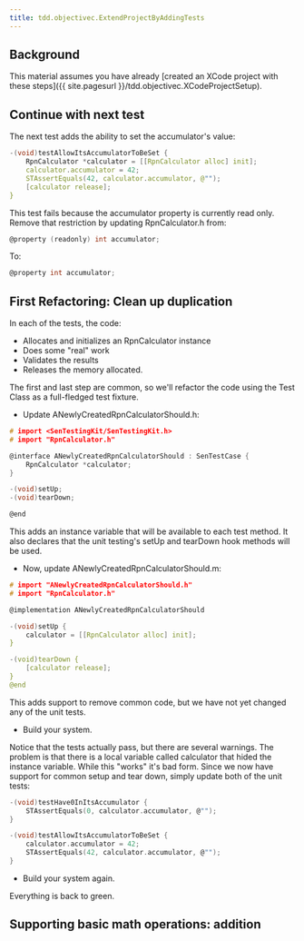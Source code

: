 ```yaml
---
title: tdd.objectivec.ExtendProjectByAddingTests
---
```

## Background
This material assumes you have already [created an XCode project with these steps]({{ site.pagesurl }}/tdd.objectivec.XCodeProjectSetup).

## Continue with next test
The next test adds the ability to set the accumulator's value:
```c
-(void)testAllowItsAccumulatorToBeSet {
	RpnCalculator *calculator = [[RpnCalculator alloc] init];
	calculator.accumulator = 42;
	STAssertEquals(42, calculator.accumulator, @"");
	[calculator release];
}
```

This test fails because the accumulator property is currently read only. Remove that restriction by updating RpnCalculator.h from:
```c
@property (readonly) int accumulator;
```

To:
```c
@property int accumulator;
```

## First Refactoring: Clean up duplication
In each of the tests, the code:
* Allocates and initializes an RpnCalculator instance
* Does some "real" work
* Validates the results
* Releases the memory allocated.

The first and last step are common, so we'll refactor the code using the Test Class as a full-fledged test fixture.

* Update ANewlyCreatedRpnCalculatorShould.h:
```c
# import <SenTestingKit/SenTestingKit.h>
# import "RpnCalculator.h"

@interface ANewlyCreatedRpnCalculatorShould : SenTestCase {
	RpnCalculator *calculator;
}

-(void)setUp;
-(void)tearDown;

@end
```

This adds an instance variable that will be available to each test method. It also declares that the unit testing's setUp and tearDown hook methods will be used.

* Now, update ANewlyCreatedRpnCalculatorShould.m:
```c
# import "ANewlyCreatedRpnCalculatorShould.h"
# import "RpnCalculator.h"

@implementation ANewlyCreatedRpnCalculatorShould

-(void)setUp {
	calculator = [[RpnCalculator alloc] init];
}

-(void)tearDown {
	[calculator release];
}
@end
```

This adds support to remove common code, but we have not yet changed any of the unit tests.

* Build your system.

Notice that the tests actually pass, but there are several warnings. The problem is that there is a local variable called calculator that hided the instance variable. While this "works" it's bad form. Since we now have support for common setup and tear down, simply update both of the unit tests:

```c
-(void)testHave0InItsAccumulator {
	STAssertEquals(0, calculator.accumulator, @"");
}

-(void)testAllowItsAccumulatorToBeSet {
	calculator.accumulator = 42;
	STAssertEquals(42, calculator.accumulator, @"");
}
```

* Build your system again.

Everything is back to green.

## Supporting basic math operations: addition